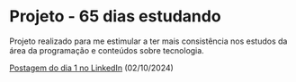 <h1>Projeto - 65 dias estudando</h1>

<p>Projeto realizado para me estimular a ter mais consistência nos estudos da área da programação e conteúdos sobre tecnologia.</p>

<a href="https://www.linkedin.com/posts/luizhenriquemarcolino_desenvolvedorfrontend-webdeveloper-desenvolvimentoweb-activity-7247436903078150147--ANi?utm_source=share&utm_medium=member_desktop">Postagem do dia 1 no LinkedIn</a> (02/10/2024)
